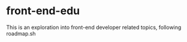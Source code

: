 # front-end-edu
This is an exploration into front-end developer related topics, following roadmap.sh

